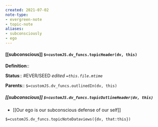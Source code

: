 ```yaml
---
created: 2021-07-02
note-type: 
- evergreen-note
- topic-note
aliases:
- subconsciously
- ego
---
```

 
#### [[subconscious]] `$=customJS.dv_funcs.topicHeader(dv, this)`



**Definition**::

**Status**::  #EVER/SEED
*edited `=this.file.mtime`*

**Parents**:: 
`$=customJS.dv_funcs.outlinedIn(dv, this)`

##### [[subconscious]] `$=customJS.dv_funcs.topicOutlineHeader(dv, this)`

- [[Our ego is our subconscious defense of our self]]


`$=customJS.dv_funcs.topicNoteDataviews({dv, that:this})`
